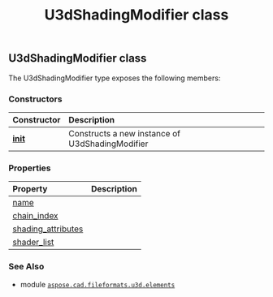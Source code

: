 ﻿---
title: U3dShadingModifier class
second_title: Aspose.CAD for Python via .NET API References
description: 
type: docs
weight: 100
url: /aspose.cad.fileformats.u3d.elements/u3dshadingmodifier/
is_root: false
---

## U3dShadingModifier class



The U3dShadingModifier type exposes the following members:

### Constructors
| Constructor | Description |
| :- | :- |
| [__init__](/cad/python-net/aspose.cad.fileformats.u3d.elements/u3dshadingmodifier/__init__/#str) | Constructs a new instance of U3dShadingModifier |


### Properties
| Property | Description |
| :- | :- |
| [name](/cad/python-net/aspose.cad.fileformats.u3d.elements/u3dshadingmodifier/name) |  |
| [chain_index](/cad/python-net/aspose.cad.fileformats.u3d.elements/u3dshadingmodifier/chain_index) |  |
| [shading_attributes](/cad/python-net/aspose.cad.fileformats.u3d.elements/u3dshadingmodifier/shading_attributes) |  |
| [shader_list](/cad/python-net/aspose.cad.fileformats.u3d.elements/u3dshadingmodifier/shader_list) |  |



### See Also
* module [`aspose.cad.fileformats.u3d.elements`](..)
